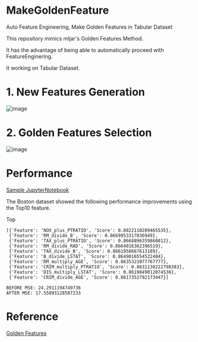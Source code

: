 # MakeGoldenFeature
Auto Feature Engineering, Make Golden Features in Tabular Dataset

This repository mimics mljar's Golden Features Method.

It has the advantage of being able to automatically proceed with FeatureEnginering.

It working on Tabular Dataset.

# 1. New Features Generation

![image](https://github.com/HaloKim/MakeGoldenFeature/assets/44603549/b78517cc-ae4e-4c1f-aa2a-7e366fb0e418)


# 2. Golden Features Selection

![image](https://github.com/HaloKim/MakeGoldenFeature/assets/44603549/f635cfa8-90d3-427e-b89b-925cf1a75fc5)

# Performance

[Sample JupyterNotebook](https://github.com/HaloKim/MakeGoldenFeature/blob/main/GoldenFeature-BostonDataset.ipynb)

The Boston dataset showed the following performance improvements using the Top10 feature.

Top
```
[{'Feature': 'NOX_plus_PTRATIO', 'Score': 0.8822110289465535},
 {'Feature': 'RM_divide_B', 'Score': 0.8669953317836949},
 {'Feature': 'TAX_plus_PTRATIO', 'Score': 0.8668896359860812},
 {'Feature': 'RM_divide_RAD', 'Score': 0.8664016362396519},
 {'Feature': 'TAX_divide_B', 'Score': 0.8661958667613189},
 {'Feature': 'B_divide_LSTAT', 'Score': 0.8649016554522404},
 {'Feature': 'RM_multiply_AGE', 'Score': 0.8635321077767777},
 {'Feature': 'CRIM_multiply_PTRATIO', 'Score': 0.8631138222798383},
 {'Feature': 'DIS_multiply_LSTAT', 'Score': 0.8619849012074536},
 {'Feature': 'CRIM_divide_AGE', 'Score': 0.8617352792173447}]
```

```
BEFORE MSE: 24.2911194749736
AFTER MSE: 17.55893128587233
```

# Reference

[Golden Features](https://mljar.com/automated-machine-learning/golden-features/)
